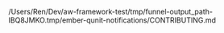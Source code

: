 /Users/Ren/Dev/aw-framework-test/tmp/funnel-output_path-IBQ8JMKO.tmp/ember-qunit-notifications/CONTRIBUTING.md